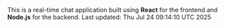 This is a real-time chat application built using **React** for the frontend and **Node.js** for the backend.
Last updated: Thu Jul 24 09:14:10 UTC 2025
